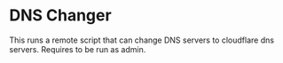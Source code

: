 # DNS Changer
This runs a remote script that can change DNS servers to cloudflare dns servers. Requires to be run as admin.

